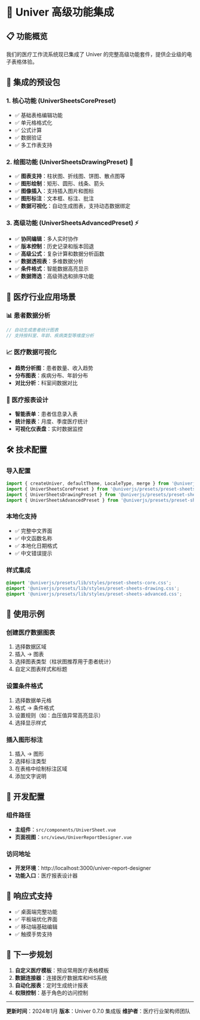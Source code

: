 # 🚀 Univer 高级功能集成

## 📋 功能概览

我们的医疗工作流系统现已集成了 Univer 的完整高级功能套件，提供企业级的电子表格体验。

## 🎯 集成的预设包

### 1. 核心功能 (UniverSheetsCorePreset)
- ✅ 基础表格编辑功能
- ✅ 单元格格式化
- ✅ 公式计算
- ✅ 数据验证
- ✅ 多工作表支持

### 2. 绘图功能 (UniverSheetsDrawingPreset) 🎨
- ✅ **图表支持**：柱状图、折线图、饼图、散点图等
- ✅ **图形绘制**：矩形、圆形、线条、箭头
- ✅ **图像插入**：支持插入图片和图标
- ✅ **图形标注**：文本框、标注、批注
- ✅ **数据可视化**：自动生成图表，支持动态数据绑定

### 3. 高级功能 (UniverSheetsAdvancedPreset) ⚡
- ✅ **协同编辑**：多人实时协作
- ✅ **版本控制**：历史记录和版本回退
- ✅ **高级公式**：复杂计算和数据分析函数
- ✅ **数据透视表**：多维数据分析
- ✅ **条件格式**：智能数据高亮显示
- ✅ **数据筛选**：高级筛选和排序功能

## 🏥 医疗行业应用场景

### 📊 患者数据分析
```javascript
// 自动生成患者统计图表
// 支持按科室、年龄、疾病类型等维度分析
```

### 📈 医疗数据可视化
- **趋势分析图**：患者数量、收入趋势
- **分布图表**：疾病分布、年龄分布  
- **对比分析**：科室间数据对比

### 📝 医疗报表设计
- **智能表单**：患者信息录入表
- **统计报表**：月度、季度医疗统计
- **可视化仪表盘**：实时数据监控

## 🛠️ 技术配置

### 导入配置
```javascript
import { createUniver, defaultTheme, LocaleType, merge } from '@univerjs/presets'
import { UniverSheetsCorePreset } from '@univerjs/presets/preset-sheets-core'
import { UniverSheetsDrawingPreset } from '@univerjs/presets/preset-sheets-drawing'
import { UniverSheetsAdvancedPreset } from '@univerjs/presets/preset-sheets-advanced'
```

### 本地化支持
- ✅ 完整中文界面
- ✅ 中文函数名称
- ✅ 本地化日期格式
- ✅ 中文错误提示

### 样式集成
```css
@import '@univerjs/presets/lib/styles/preset-sheets-core.css';
@import '@univerjs/presets/lib/styles/preset-sheets-drawing.css';
@import '@univerjs/presets/lib/styles/preset-sheets-advanced.css';
```

## 🎨 使用示例

### 创建医疗数据图表
1. 选择数据区域
2. 插入 → 图表
3. 选择图表类型（柱状图推荐用于患者统计）
4. 自定义图表样式和标题

### 设置条件格式
1. 选择数据单元格
2. 格式 → 条件格式
3. 设置规则（如：血压值异常高亮显示）
4. 选择显示样式

### 插入图形标注
1. 插入 → 图形
2. 选择标注类型
3. 在表格中绘制标注区域
4. 添加文字说明

## 🔧 开发配置

### 组件路径
- **主组件**：`src/components/UniverSheet.vue`
- **页面视图**：`src/views/UniverReportDesigner.vue`

### 访问地址
- **开发环境**：http://localhost:3000/univer-report-designer
- **功能入口**：医疗报表设计器

## 📱 响应式支持

- ✅ 桌面端完整功能
- ✅ 平板端优化界面
- ✅ 移动端基础编辑
- ✅ 触摸手势支持

## 🎯 下一步规划

1. **自定义医疗模板**：预设常用医疗表格模板
2. **数据连接器**：连接医疗数据库和HIS系统
3. **自动化报表**：定时生成统计报表
4. **权限控制**：基于角色的访问控制

---

**更新时间**：2024年1月
**版本**：Univer 0.7.0 集成版
**维护者**：医疗行业架构师团队 